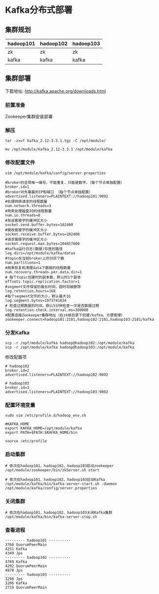 # Kafka分布式部署

## 集群规划

| hadoop101 | hadoop102 | hadoop103 |
|-----------|-----------|-----------|
| zk        | zk        | zk        |
| kafka     | kafka     | kafka     |

## 集群部署

下载地址: http://kafka.apache.org/downloads.html

### 前置准备

Zookeeper集群安装部署

### 解压

```shell
tar -zxvf kafka_2.12-3.3.1.tgz -C /opt/module/

mv /opt/module/kafka_2.12-3.3.1 /opt/module/kafka
```

### 修改配置文件

```shell
vim /opt/module/kafka/config/server.properties
```

```properties
#broker的全局唯一编号，不能重复，只能是数字。（每个节点单独配置）
broker.id=1
#broker对外暴露的IP和端口 （每个节点单独配置）
advertised.listeners=PLAINTEXT://hadoop101:9092
#处理网络请求的线程数量
num.network.threads=3
#用来处理磁盘IO的线程数量
num.io.threads=8
#发送套接字的缓冲区大小
socket.send.buffer.bytes=102400
#接收套接字的缓冲区大小
socket.receive.buffer.bytes=102400
#请求套接字的缓冲区大小
socket.request.max.bytes=104857600
#kafka运行日志(数据)存放的路径
log.dirs=/opt/module/kafka/datas
#topic在当前broker上的分区个数
num.partitions=1
#用来恢复和清理data下数据的线程数量
num.recovery.threads.per.data.dir=1
# 每个topic创建时的副本数，默认时1个副本
offsets.topic.replication.factor=1
#segment文件保留的最长时间，超时将被删除
log.retention.hours=168
#每个segment文件的大小，默认最大1G
log.segment.bytes=1073741824
# 检查过期数据的时间，默认5分钟检查一次是否数据过期
log.retention.check.interval.ms=300000
#配置连接Zookeeper集群地址（在zk根目录下创建/kafka，方便管理）
zookeeper.connect=hadoop101:2181,hadoop102:2181,hadoop103:2181/kafka
```

### 分发Kafka

```shell
scp -r /opt/module/kafka hadoop@hadoop102:/opt/module/kafka
scp -r /opt/module/kafka hadoop@hadoop103:/opt/module/kafka
```

修改配置项

```properties
# hadoop102
broker.id=2
advertised.listeners=PLAINTEXT://hadoop102:9092
```

```properties
# hadoop103
broker.id=3
advertised.listeners=PLAINTEXT://hadoop103:9092
```

### 配置环境变量

```shell
sudo vim /etc/profile.d/hadoop_env.sh

#KAFKA_HOME
export KAFKA_HOME=/opt/module/kafka
export PATH=$PATH:$KAFKA_HOME/bin

source /etc/profile
```

### 启动集群

```shell
# 依次在hadoop101、hadoop102、hadoop103启动zookeeper
/opt/module/zookeeper/bin/zkServer.sh start

# 依次在hadoop101、hadoop102、hadoop103启动Kafka
/opt/module/kafka/bin/kafka-server-start.sh -daemon /opt/module/kafka/config/server.properties
```

### 关闭集群

```shell
# 依次在hadoop101、hadoop102、hadoop103关闭Kafka集群
/opt/module/kafka/bin/kafka-server-stop.sh 
```

### 查看进程

```
--------- hadoop101 ----------
3768 QuorumPeerMain
4251 Kafka
4349 Jps
--------- hadoop102 ----------
4769 Kafka
4292 QuorumPeerMain
4878 Jps
--------- hadoop103 ----------
3298 Jps
3206 Kafka
2719 QuorumPeerMain
```